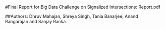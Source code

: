 #Final Report for Big Data Challenge on Signalized Intersections: Report.pdf

##Authors: Dhruv Mahajan, Shreya Singh, Tania Banarjee, Anand Rangarajan and Sanjay Ranka. 
